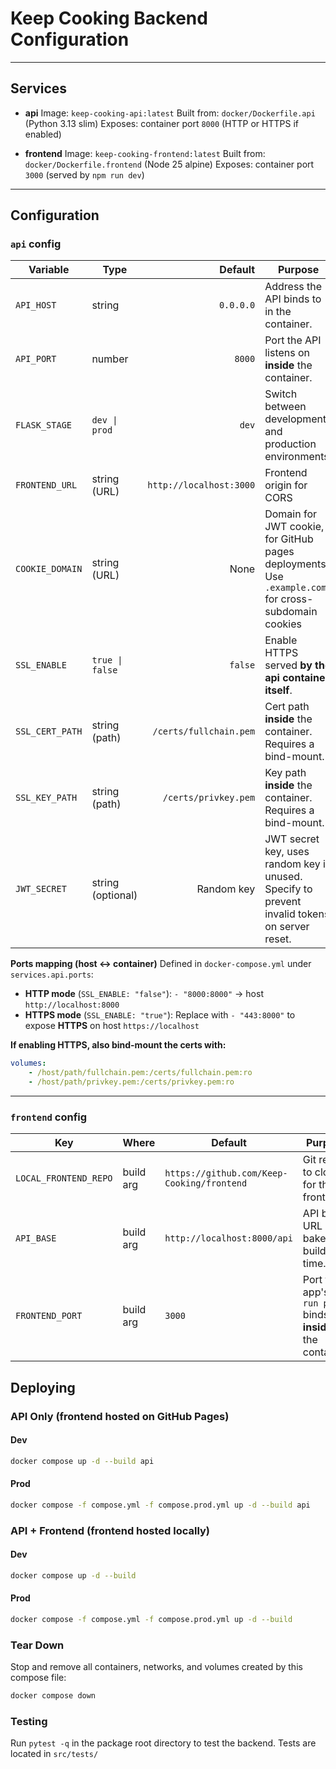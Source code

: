# Keep Cooking Backend Configuration

---

## Services

* **api**
  Image: `keep-cooking-api:latest`
  Built from: `docker/Dockerfile.api` (Python 3.13 slim)
  Exposes: container port `8000` (HTTP or HTTPS if enabled)

* **frontend**
  Image: `keep-cooking-frontend:latest`
  Built from: `docker/Dockerfile.frontend` (Node 25 alpine)
  Exposes: container port `3000` (served by `npm run dev`)

---

## Configuration

### `api` config

| Variable             | Type            |                 Default | Purpose                                                                                 |
| -------------------- | --------------- | ----------------------: | --------------------------------------------------------------------------------------- |
| `API_HOST`           | string          |               `0.0.0.0` | Address the API binds to in the container.                                              |
| `API_PORT`           | number          |                  `8000` | Port the API listens on **inside** the container.                                       |
| `FLASK_STAGE`        | `dev \| prod`   |                  `dev` | Switch between development and production environments.                        |
| `FRONTEND_URL`       | string (URL)    | `http://localhost:3000` | Frontend origin for CORS                                      |
| `COOKIE_DOMAIN`       | string (URL)    | None | Domain for JWT cookie, for GitHub pages deployments. Use `.example.com` for cross-subdomain cookies  |
| `SSL_ENABLE`         | `true \| false` |                 `false` | Enable HTTPS served **by the api container itself**.                                    |
| `SSL_CERT_PATH`      | string (path)   |  `/certs/fullchain.pem` | Cert path **inside** the container. Requires a bind-mount.                              |
| `SSL_KEY_PATH`       | string (path)   |    `/certs/privkey.pem` | Key path **inside** the container. Requires a bind-mount.                               |
| `JWT_SECRET`       | string (optional)   |    Random key | JWT secret key, uses random key if unused. Specify to prevent invalid tokens on server reset. |

**Ports mapping (host ↔ container)**
Defined in `docker-compose.yml` under `services.api.ports`:

* **HTTP mode** (`SSL_ENABLE: "false"`):
  `- "8000:8000"` → host `http://localhost:8000`
* **HTTPS mode** (`SSL_ENABLE: "true"`):
  Replace with `- "443:8000"` to expose **HTTPS** on host `https://localhost`

**If enabling HTTPS, also bind-mount the certs with:**
```yaml
volumes:
    - /host/path/fullchain.pem:/certs/fullchain.pem:ro
    - /host/path/privkey.pem:/certs/privkey.pem:ro
```
---

### `frontend` config

| Key                   | Where     | Default                                    | Purpose                                                                   |
| --------------------- | --------- | ------------------------------------------ | ------------------------------------------------------------------------- |
| `LOCAL_FRONTEND_REPO` | build arg | `https://github.com/Keep-Cooking/frontend` | Git repo to clone for the frontend.                                            |
| `API_BASE`       | build arg | `http://localhost:8000/api`                | API base URL baked at build time. |
| `FRONTEND_PORT`       | build arg       | `3000`                                     | Port the app's `npm run prod` binds to **inside** the container.          |

## Deploying

### API Only (frontend hosted on GitHub Pages)

#### Dev
```bash
docker compose up -d --build api
```

#### Prod
```bash
docker compose -f compose.yml -f compose.prod.yml up -d --build api
```

### API + Frontend (frontend hosted locally)

#### Dev
```bash
docker compose up -d --build
```

#### Prod
```bash
docker compose -f compose.yml -f compose.prod.yml up -d --build
```

### Tear Down

Stop and remove all containers, networks, and volumes created by this compose file:

```bash
docker compose down
```

### Testing

Run `pytest -q` in the package root directory to test the backend. Tests are located in `src/tests/`